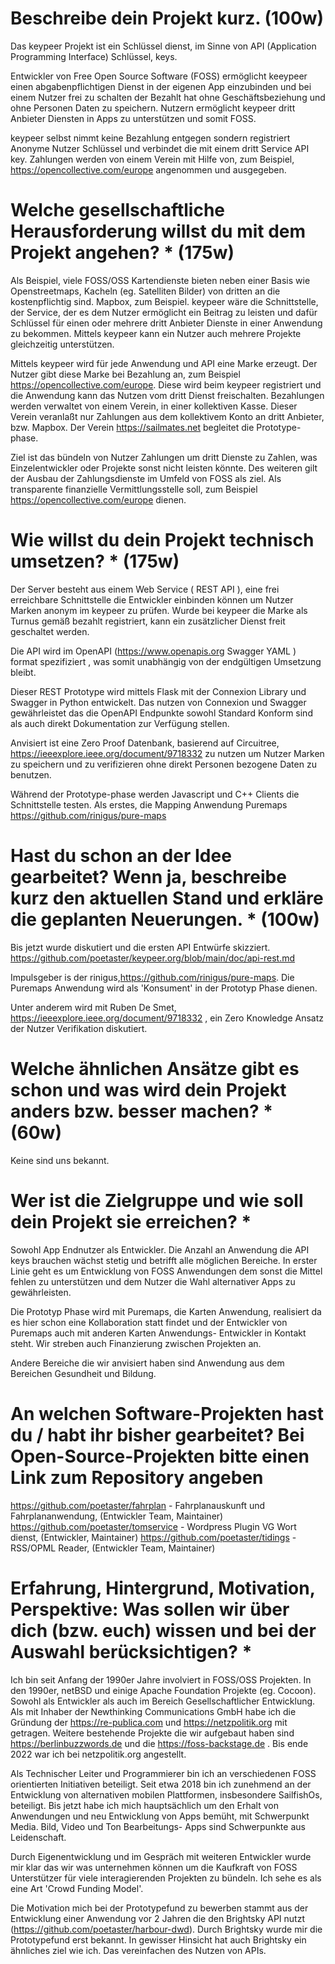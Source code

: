 # Beschreibe dein Projekt kurz. (100w)

Das keypeer Projekt ist ein Schlüssel dienst, im Sinne von API (Application Programming Interface) Schlüssel, keys.

Entwickler von Free Open Source Software (FOSS) ermöglicht keeypeer einen abgabenpflichtigen Dienst in der eigenen App einzubinden und bei einem Nutzer frei zu schalten der Bezahlt hat ohne Geschäftsbeziehung und ohne Personen Daten zu speichern. Nutzern ermöglicht keypeer dritt Anbieter Diensten in Apps zu unterstützen und somit FOSS.

keypeer selbst nimmt keine Bezahlung entgegen sondern registriert Anonyme Nutzer Schlüssel und verbindet die mit einem dritt Service API key. Zahlungen werden von einem Verein mit Hilfe von, zum Beispiel, https://opencollective.com/europe angenommen und ausgegeben.

#  Welche gesellschaftliche Herausforderung willst du mit dem Projekt angehen? * (175w)

Als Beispiel, viele FOSS/OSS Kartendienste bieten neben einer Basis wie Openstreetmaps, Kacheln (eg. Satelliten Bilder) von dritten an die kostenpflichtig sind. Mapbox, zum Beispiel. keypeer wäre die Schnittstelle, der Service, der es dem Nutzer ermöglicht ein Beitrag zu leisten und dafür Schlüssel für einen oder mehrere dritt Anbieter Dienste in einer Anwendung zu bekommen. Mittels keypeer kann ein Nutzer auch mehrere Projekte gleichzeitig unterstützen.

Mittels keypeer wird für jede Anwendung und API eine Marke erzeugt. Der Nutzer gibt diese Marke bei Bezahlung an, zum Beispiel https://opencollective.com/europe. Diese wird beim keypeer registriert und die Anwendung kann das Nutzen vom dritt Dienst freischalten. Bezahlungen werden verwaltet von einem Verein, in einer kollektiven Kasse.  Dieser Verein veranlaßt nur Zahlungen aus dem kollektivem Konto an  dritt Anbieter, bzw. Mapbox. Der Verein https://sailmates.net begleitet die Prototype-phase.

Ziel ist das bündeln von Nutzer Zahlungen um dritt Dienste zu Zahlen, was Einzelentwickler oder Projekte sonst nicht leisten könnte. Des weiteren gilt der Ausbau der Zahlungsdienste im Umfeld von FOSS als ziel. Als transparente finanzielle Vermittlungsstelle soll, zum Beispiel  https://opencollective.com/europe dienen.

# Wie willst du dein Projekt technisch umsetzen? * (175w)

Der Server besteht aus einem Web Service ( REST API ), eine frei erreichbare Schnittstelle die Entwickler einbinden können um Nutzer Marken anonym im keypeer zu prüfen. Wurde bei keypeer die Marke als Turnus gemäß bezahlt registriert, kann ein zusätzlicher Dienst freit geschaltet werden.

Die API wird im OpenAPI (https://www.openapis.org  Swagger YAML ) format spezifiziert , was somit unabhängig von der endgültigen Umsetzung bleibt.

Dieser REST Prototype wird mittels Flask mit der Connexion Library und Swagger in Python entwickelt. Das nutzen von Connexion und Swagger gewährleistet das die OpenAPI Endpunkte sowohl Standard Konform sind als auch direkt Dokumentation zur Verfügung stellen.

Anvisiert ist eine Zero Proof Datenbank, basierend auf Circuitree, https://ieeexplore.ieee.org/document/9718332 zu nutzen um Nutzer Marken zu speichern und zu verifizieren ohne direkt Personen bezogene Daten zu benutzen.

Während der Prototype-phase werden Javascript und C++ Clients die Schnittstelle testen. Als erstes, die Mapping Anwendung Puremaps https://github.com/rinigus/pure-maps

#  Hast du schon an der Idee gearbeitet? Wenn ja, beschreibe kurz den aktuellen Stand und erkläre die geplanten Neuerungen. * (100w)

Bis jetzt wurde diskutiert und die ersten API Entwürfe skizziert. https://github.com/poetaster/keypeer.org/blob/main/doc/api-rest.md

Impulsgeber is der rinigus,https://github.com/rinigus/pure-maps. Die Puremaps Anwendung wird als 'Konsument' in der Prototyp Phase dienen.

Unter anderem wird mit Ruben De Smet, https://ieeexplore.ieee.org/document/9718332 , ein Zero Knowledge Ansatz der Nutzer Verifikation diskutiert.

#  Welche ähnlichen Ansätze gibt es schon und was wird dein Projekt anders bzw. besser machen? * (60w)

Keine sind uns bekannt.

# Wer ist die Zielgruppe und wie soll dein Projekt sie erreichen? * 

Sowohl App Endnutzer als Entwickler. Die Anzahl an Anwendung die API keys brauchen wächst stetig und betrifft alle möglichen Bereiche. In erster Linie geht es um Entwicklung von FOSS Anwendungen dem sonst die Mittel fehlen zu unterstützen und dem Nutzer die Wahl alternativer Apps zu gewährleisten.

Die Prototyp Phase wird mit Puremaps, die Karten Anwendung, realisiert da es hier schon eine Kollaboration statt findet und der Entwickler von Puremaps auch mit anderen Karten Anwendungs- Entwickler in Kontakt steht. Wir streben auch Finanzierung zwischen Projekten an.

Andere Bereiche die wir anvisiert haben sind Anwendung aus dem Bereichen Gesundheit und Bildung.

# An welchen Software-Projekten hast du / habt ihr bisher gearbeitet? Bei Open-Source-Projekten bitte einen Link zum Repository angeben

https://github.com/poetaster/fahrplan - Fahrplanauskunft und Fahrplananwendung, (Entwickler Team, Maintainer)
https://github.com/poetaster/tomservice - Wordpress Plugin VG Wort dienst, (Entwickler, Maintainer)
https://github.com/poetaster/tidings - RSS/OPML Reader, (Entwickler Team, Maintainer)

# Erfahrung, Hintergrund, Motivation, Perspektive: Was sollen wir über dich (bzw. euch) wissen und bei der Auswahl berücksichtigen? * 

Ich bin seit Anfang der 1990er Jahre involviert in FOSS/OSS Projekten. In den 1990er, netBSD und einige Apache Foundation Projekte (eg. Cocoon). Sowohl als Entwickler als auch im Bereich Gesellschaftlicher Entwicklung. Als mit Inhaber der Newthinking Communications GmbH habe ich die Gründung der https://re-publica.com und https://netzpolitik.org mit getragen. Weitere bestehende Projekte die wir aufgebaut haben sind https://berlinbuzzwords.de und die https://foss-backstage.de . Bis ende 2022 war ich bei netzpolitik.org angestellt.

Als Technischer Leiter und Programmierer bin ich an verschiedenen FOSS orientierten Initiativen  beteiligt. Seit etwa 2018 bin ich zunehmend an der Entwicklung von alternativen mobilen Plattformen, insbesondere SailfishOs, beteiligt. Bis jetzt habe ich mich hauptsächlich um den Erhalt von Anwendungen und neu Entwicklung von Apps bemüht, mit Schwerpunkt Media. Bild, Video und Ton Bearbeitungs- Apps sind Schwerpunkte aus Leidenschaft.

Durch Eigenentwicklung und im Gespräch mit weiteren Entwickler wurde mir klar das wir was unternehmen können um die Kaufkraft von FOSS Unterstützer für viele interagierenden Projekten zu bündeln. Ich sehe es als eine Art 'Crowd Funding Model'.

Die Motivation mich bei der Prototypefund zu bewerben stammt aus der Entwicklung einer Anwendung vor 2 Jahren die den Brightsky API nutzt (https://github.com/poetaster/harbour-dwd).  Durch Brightsky wurde mir die Prototypefund erst bekannt. In gewisser Hinsicht hat auch Brightsky ein ähnliches ziel wie ich. Das vereinfachen des Nutzen von APIs.


